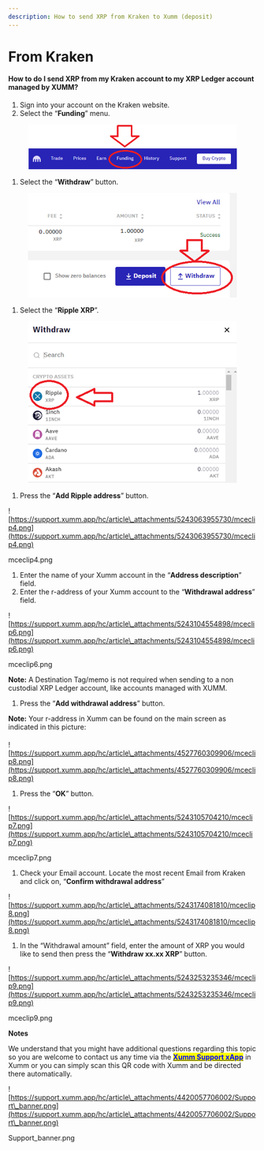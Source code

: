 ```yaml
---
description: How to send XRP from Kraken to Xumm (deposit)
---
```


# From Kraken

#### **How to do I send XRP from my Kraken account to my XRP Ledger account managed by XUMM?**

1. Sign into your account on the Kraken website.
2. Select the “**Funding**” menu.

<figure><img src="../../.gitbook/assets/Kraken - 1.png" alt=""><figcaption></figcaption></figure>

1. Select the “**Withdraw**” button.

<figure><img src="../../.gitbook/assets/Kraken - 1a.png" alt=""><figcaption></figcaption></figure>

1. Select the “**Ripple XRP**”.

<figure><img src="../../.gitbook/assets/Kraken - 1b.png" alt=""><figcaption></figcaption></figure>

1. Press the “**Add Ripple address**” button.

![https://support.xumm.app/hc/article\_attachments/5243063955730/mceclip4.png](https://support.xumm.app/hc/article\_attachments/5243063955730/mceclip4.png)

mceclip4.png

1. Enter the name of your Xumm account in the “**Address description**” field.
2. Enter the r-address of your Xumm account to the “**Withdrawal address**” field.

![https://support.xumm.app/hc/article\_attachments/5243104554898/mceclip6.png](https://support.xumm.app/hc/article\_attachments/5243104554898/mceclip6.png)

mceclip6.png

**Note:** A Destination Tag/memo is not required when sending to a non custodial XRP Ledger account, like accounts managed with XUMM.

1. Press the “**Add withdrawal address**” button.

**Note:** Your r-address in Xumm can be found on the main screen as indicated in this picture:

####

![https://support.xumm.app/hc/article\_attachments/4527760309906/mceclip8.png](https://support.xumm.app/hc/article\_attachments/4527760309906/mceclip8.png)

1. Press the “**OK**” button.

![https://support.xumm.app/hc/article\_attachments/5243105704210/mceclip7.png](https://support.xumm.app/hc/article\_attachments/5243105704210/mceclip7.png)

mceclip7.png

1. Check your Email account. Locate the most recent Email from Kraken and click on, “**Confirm withdrawal address**”

![https://support.xumm.app/hc/article\_attachments/5243174081810/mceclip8.png](https://support.xumm.app/hc/article\_attachments/5243174081810/mceclip8.png)

1. In the “Withdrawal amount” field, enter the amount of XRP you would like to send then press the “**Withdraw xx.xx XRP**” button.

![https://support.xumm.app/hc/article\_attachments/5243253235346/mceclip9.png](https://support.xumm.app/hc/article\_attachments/5243253235346/mceclip9.png)

mceclip9.png

**Notes**

We understand that you might have additional questions regarding this topic so you are welcome to contact us any time via the [<mark style="color:blue;">**Xumm Support xApp**</mark>](https://xumm.app/detect/xapp:xumm.support?ref=helpcenter) in Xumm or you can simply scan this QR code with Xumm and be directed there automatically.

![https://support.xumm.app/hc/article\_attachments/4420057706002/Support\_banner.png](https://support.xumm.app/hc/article\_attachments/4420057706002/Support\_banner.png)

Support\_banner.png
